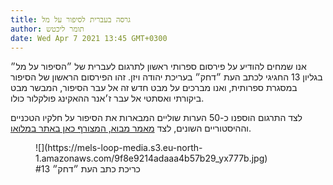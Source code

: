 ```yaml
---
title: גרסה בעברית לסיפור על מל
author: תומר ליכטש
date: Wed Apr 7 2021 13:45 GMT+0300
---
```


אנו שמחים להודיע על פירסום ספרותי ראשון לתרגום לעברית של ״הסיפור על מל״ בגליון 13 החגיגי לכתב העת ״דחק״ בעריכת יהודה ויזן. זהו הפירסום הראשון של הסיפור במסגרת ספרותית, ואנו מברכים על מבט חדש זה אל עבר הסיפור, המבשר מבט ביקורתי ואסתטי אל עבר ז׳אנר ההאקינג פולקלור כולו.

לצד התרגום הוספנו כ-50 הערות שוליים המבארות את הסיפור על חלקיו הטכניים וההיסטוריים השונים, לצד [מאמר מבוא, המצורף כאן באתר במלואו](/he/docs/preface).

<figure>
![](https://mels-loop-media.s3.eu-north-1.amazonaws.com/9f8e9214adaaa4b57b29_yx777b.jpg)
<figcaption>
כריכת כתב העת ״דחק״ #13
</figcaption>
</figure>
